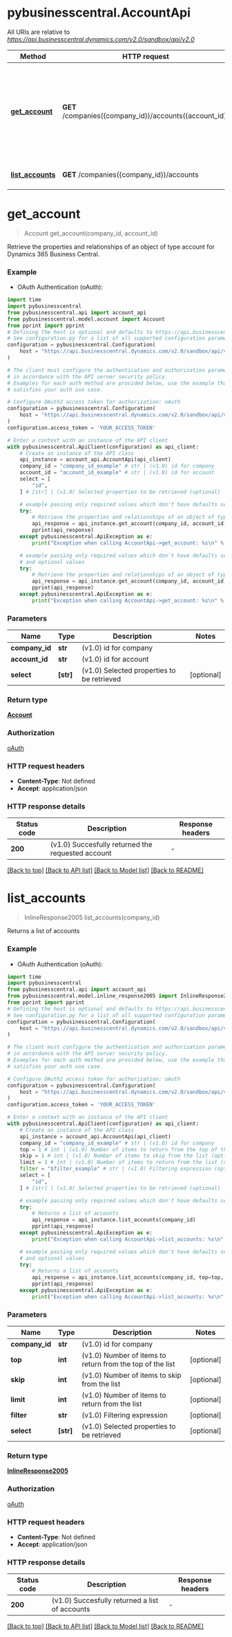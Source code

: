# pybusinesscentral.AccountApi

All URIs are relative to *https://api.businesscentral.dynamics.com/v2.0/sandbox/api/v2.0*

Method | HTTP request | Description
------------- | ------------- | -------------
[**get_account**](AccountApi.md#get_account) | **GET** /companies({company_id})/accounts({account_id}) | Retrieve the properties and relationships of an object of type account for Dynamics 365 Business Central.
[**list_accounts**](AccountApi.md#list_accounts) | **GET** /companies({company_id})/accounts | Returns a list of accounts


# **get_account**
> Account get_account(company_id, account_id)

Retrieve the properties and relationships of an object of type account for Dynamics 365 Business Central.

### Example

* OAuth Authentication (oAuth):
```python
import time
import pybusinesscentral
from pybusinesscentral.api import account_api
from pybusinesscentral.model.account import Account
from pprint import pprint
# Defining the host is optional and defaults to https://api.businesscentral.dynamics.com/v2.0/sandbox/api/v2.0
# See configuration.py for a list of all supported configuration parameters.
configuration = pybusinesscentral.Configuration(
    host = "https://api.businesscentral.dynamics.com/v2.0/sandbox/api/v2.0"
)

# The client must configure the authentication and authorization parameters
# in accordance with the API server security policy.
# Examples for each auth method are provided below, use the example that
# satisfies your auth use case.

# Configure OAuth2 access token for authorization: oAuth
configuration = pybusinesscentral.Configuration(
    host = "https://api.businesscentral.dynamics.com/v2.0/sandbox/api/v2.0"
)
configuration.access_token = 'YOUR_ACCESS_TOKEN'

# Enter a context with an instance of the API client
with pybusinesscentral.ApiClient(configuration) as api_client:
    # Create an instance of the API class
    api_instance = account_api.AccountApi(api_client)
    company_id = "company_id_example" # str | (v1.0) id for company
    account_id = "account_id_example" # str | (v1.0) id for account
    select = [
        "id",
    ] # [str] | (v1.0) Selected properties to be retrieved (optional)

    # example passing only required values which don't have defaults set
    try:
        # Retrieve the properties and relationships of an object of type account for Dynamics 365 Business Central.
        api_response = api_instance.get_account(company_id, account_id)
        pprint(api_response)
    except pybusinesscentral.ApiException as e:
        print("Exception when calling AccountApi->get_account: %s\n" % e)

    # example passing only required values which don't have defaults set
    # and optional values
    try:
        # Retrieve the properties and relationships of an object of type account for Dynamics 365 Business Central.
        api_response = api_instance.get_account(company_id, account_id, select=select)
        pprint(api_response)
    except pybusinesscentral.ApiException as e:
        print("Exception when calling AccountApi->get_account: %s\n" % e)
```


### Parameters

Name | Type | Description  | Notes
------------- | ------------- | ------------- | -------------
 **company_id** | **str**| (v1.0) id for company |
 **account_id** | **str**| (v1.0) id for account |
 **select** | **[str]**| (v1.0) Selected properties to be retrieved | [optional]

### Return type

[**Account**](Account.md)

### Authorization

[oAuth](../README.md#oAuth)

### HTTP request headers

 - **Content-Type**: Not defined
 - **Accept**: application/json


### HTTP response details
| Status code | Description | Response headers |
|-------------|-------------|------------------|
**200** | (v1.0) Succesfully returned the requested account |  -  |

[[Back to top]](#) [[Back to API list]](../README.md#documentation-for-api-endpoints) [[Back to Model list]](../README.md#documentation-for-models) [[Back to README]](../README.md)

# **list_accounts**
> InlineResponse2005 list_accounts(company_id)

Returns a list of accounts

### Example

* OAuth Authentication (oAuth):
```python
import time
import pybusinesscentral
from pybusinesscentral.api import account_api
from pybusinesscentral.model.inline_response2005 import InlineResponse2005
from pprint import pprint
# Defining the host is optional and defaults to https://api.businesscentral.dynamics.com/v2.0/sandbox/api/v2.0
# See configuration.py for a list of all supported configuration parameters.
configuration = pybusinesscentral.Configuration(
    host = "https://api.businesscentral.dynamics.com/v2.0/sandbox/api/v2.0"
)

# The client must configure the authentication and authorization parameters
# in accordance with the API server security policy.
# Examples for each auth method are provided below, use the example that
# satisfies your auth use case.

# Configure OAuth2 access token for authorization: oAuth
configuration = pybusinesscentral.Configuration(
    host = "https://api.businesscentral.dynamics.com/v2.0/sandbox/api/v2.0"
)
configuration.access_token = 'YOUR_ACCESS_TOKEN'

# Enter a context with an instance of the API client
with pybusinesscentral.ApiClient(configuration) as api_client:
    # Create an instance of the API class
    api_instance = account_api.AccountApi(api_client)
    company_id = "company_id_example" # str | (v1.0) id for company
    top = 1 # int | (v1.0) Number of items to return from the top of the list (optional)
    skip = 1 # int | (v1.0) Number of items to skip from the list (optional)
    limit = 1 # int | (v1.0) Number of items to return from the list (optional)
    filter = "$filter_example" # str | (v1.0) Filtering expression (optional)
    select = [
        "id",
    ] # [str] | (v1.0) Selected properties to be retrieved (optional)

    # example passing only required values which don't have defaults set
    try:
        # Returns a list of accounts
        api_response = api_instance.list_accounts(company_id)
        pprint(api_response)
    except pybusinesscentral.ApiException as e:
        print("Exception when calling AccountApi->list_accounts: %s\n" % e)

    # example passing only required values which don't have defaults set
    # and optional values
    try:
        # Returns a list of accounts
        api_response = api_instance.list_accounts(company_id, top=top, skip=skip, limit=limit, filter=filter, select=select)
        pprint(api_response)
    except pybusinesscentral.ApiException as e:
        print("Exception when calling AccountApi->list_accounts: %s\n" % e)
```


### Parameters

Name | Type | Description  | Notes
------------- | ------------- | ------------- | -------------
 **company_id** | **str**| (v1.0) id for company |
 **top** | **int**| (v1.0) Number of items to return from the top of the list | [optional]
 **skip** | **int**| (v1.0) Number of items to skip from the list | [optional]
 **limit** | **int**| (v1.0) Number of items to return from the list | [optional]
 **filter** | **str**| (v1.0) Filtering expression | [optional]
 **select** | **[str]**| (v1.0) Selected properties to be retrieved | [optional]

### Return type

[**InlineResponse2005**](InlineResponse2005.md)

### Authorization

[oAuth](../README.md#oAuth)

### HTTP request headers

 - **Content-Type**: Not defined
 - **Accept**: application/json


### HTTP response details
| Status code | Description | Response headers |
|-------------|-------------|------------------|
**200** | (v1.0) Succesfully returned a list of accounts |  -  |

[[Back to top]](#) [[Back to API list]](../README.md#documentation-for-api-endpoints) [[Back to Model list]](../README.md#documentation-for-models) [[Back to README]](../README.md)

